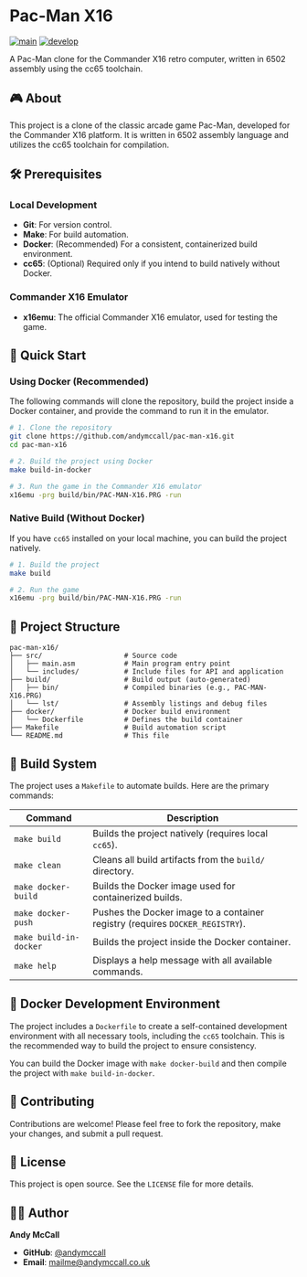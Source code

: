 # Pac-Man X16

[![main](https://github.com/andymccall/pac-man-x16/actions/workflows/ci.yml/badge.svg?branch=main)](https://github.com/andymccall/pac-man-x16/actions/workflows/ci.yml)
[![develop](https://github.com/andymccall/pac-man-x16/actions/workflows/ci.yml/badge.svg?branch=develop)](https://github.com/andymccall/pac-man-x16/actions/workflows/ci.yml)

A Pac-Man clone for the Commander X16 retro computer, written in 6502 assembly using the cc65 toolchain.

## 🎮 About

This project is a clone of the classic arcade game Pac-Man, developed for the Commander X16 platform. It is written in 6502 assembly language and utilizes the cc65 toolchain for compilation.

## 🛠️ Prerequisites

### Local Development
- **Git**: For version control.
- **Make**: For build automation.
- **Docker**: (Recommended) For a consistent, containerized build environment.
- **cc65**: (Optional) Required only if you intend to build natively without Docker.

### Commander X16 Emulator
- **x16emu**: The official Commander X16 emulator, used for testing the game.

## 🚀 Quick Start

### Using Docker (Recommended)
The following commands will clone the repository, build the project inside a Docker container, and provide the command to run it in the emulator.

```bash
# 1. Clone the repository
git clone https://github.com/andymccall/pac-man-x16.git
cd pac-man-x16

# 2. Build the project using Docker
make build-in-docker

# 3. Run the game in the Commander X16 emulator
x16emu -prg build/bin/PAC-MAN-X16.PRG -run
```

### Native Build (Without Docker)
If you have `cc65` installed on your local machine, you can build the project natively.

```bash
# 1. Build the project
make build

# 2. Run the game
x16emu -prg build/bin/PAC-MAN-X16.PRG -run
```

## 📁 Project Structure

```
pac-man-x16/
├── src/                    # Source code
│   ├── main.asm            # Main program entry point
│   └── includes/           # Include files for API and application
├── build/                  # Build output (auto-generated)
│   ├── bin/                # Compiled binaries (e.g., PAC-MAN-X16.PRG)
│   └── lst/                # Assembly listings and debug files
├── docker/                 # Docker build environment
│   └── Dockerfile          # Defines the build container
├── Makefile                # Build automation script
└── README.md               # This file
```

## 🔨 Build System

The project uses a `Makefile` to automate builds. Here are the primary commands:

| Command           | Description                                                                  |
|-------------------|------------------------------------------------------------------------------|
| `make build`      | Builds the project natively (requires local `cc65`).                         |
| `make clean`      | Cleans all build artifacts from the `build/` directory.                      |
| `make docker-build` | Builds the Docker image used for containerized builds.                       |
| `make docker-push`| Pushes the Docker image to a container registry (requires `DOCKER_REGISTRY`).|
| `make build-in-docker` | Builds the project inside the Docker container.                              |
| `make help`       | Displays a help message with all available commands.                         |


## 🐳 Docker Development Environment

The project includes a `Dockerfile` to create a self-contained development environment with all necessary tools, including the `cc65` toolchain. This is the recommended way to build the project to ensure consistency.

You can build the Docker image with `make docker-build` and then compile the project with `make build-in-docker`.

## 🤝 Contributing

Contributions are welcome! Please feel free to fork the repository, make your changes, and submit a pull request.

## 📄 License

This project is open source. See the `LICENSE` file for more details.

## 👨‍💻 Author

**Andy McCall**
- **GitHub**: [@andymccall](https://github.com/andymccall)
- **Email**: mailme@andymccall.co.uk
